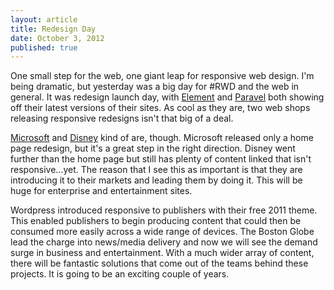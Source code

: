 ```yaml
---
layout: article
title: Redesign Day
date: October 3, 2012
published: true
---
```


One small step for the web, one giant leap for responsive web design. I'm being dramatic, but yesterday was a big day for #RWD and the web in general. It was redesign launch day, with [Element](http://elementcreative.com) and [Paravel](http://paravelinc.com) both showing off their latest versions of their sites. As cool as they are, two web shops releasing responsive redesigns isn't that big of a deal.

[Microsoft](http://www.microsoft.com/en-us/default.aspx) and [Disney](http://disney.com) kind of are, though. Microsoft released only a home page redesign, but it's a great step in the right direction. Disney went further than the home page but still has plenty of content linked that isn't responsive…yet. The reason that I see this as important is that they are introducing it to their markets and leading them by doing it. This will be huge for enterprise and entertainment sites.

Wordpress introduced responsive to publishers with their free 2011 theme. This enabled publishers to begin producing content that could then be consumed more easily across a wide range of devices. The Boston Globe lead the charge into news/media delivery and now we will see the demand surge in business and entertainment. With a much wider array of content, there will be fantastic solutions that come out of the teams behind these projects. It is going to be an exciting couple of years.
